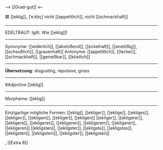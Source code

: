 --> [[Grad-gut]] <--

🟥 [[eklig]], [ˈeːklɪç]
nicht [[appetitlich]], nicht [[schmackhaft]]

---
EDELTRAUT: Igitt. Wie [[eklig]]!  


---
Synonyme: [[widerlich]], [[abstoßend]], [[eckelhaft]], [[anstößig]], [[scheußlich]], [[grauenhaft]]
Antonyme: [[appetitlich]], [[lecker]], [[schmackhaft]], [[genießbar]], [[köstlich]]

---
**Übersetzung**:
disgusting, repulsive, gross

---
#Adjective [[eklig]]

---
Morpheme:
[[eklig]]

---


Einzigartige mögliche Formen: 
[[eklig]], [[ekliger]], [[eklige]], [[ekliges]], [[ekligen]], [[ekligem]], [[ekliger]], [[ekligen]]
[[ekliger]], [[ekligerer]], [[ekligere]], [[ekligeres]], [[ekligeren]], [[ekligerem]], [[ekligerer]], [[ekligeren]]
[[ekligsten]], [[ekligster]], [[ekligste]], [[ekligstes]], [[ekligsten]], [[ekligstem]], [[ekligster]], [[ekligsten]]


, [[Extra 8]]
